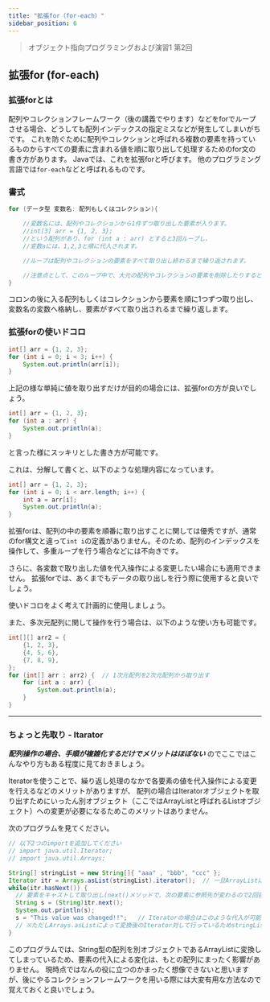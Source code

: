 ```yaml
---
title: "拡張for（for-each）"
sidebar_position: 6
---
```


> オブジェクト指向プログラミングおよび演習1 第2回

## 拡張for (for-each)

### 拡張forとは
配列やコレクションフレームワーク（後の講義でやります）などをforでループさせる場合、どうしても配列インデックスの指定ミスなどが発生してしまいがちです。
これを防ぐために配列やコレクションと呼ばれる複数の要素を持っているものからすべての要素に含まれる値を順に取り出して処理するためのfor文の書き方があります。
Javaでは、これを拡張forと呼びます。
他のプログラミング言語では`for-each`などと呼ばれるものです。


### 書式
```java
for (データ型 変数名: 配列もしくはコレクション){

    //変数名には、配列やコレクションから1件ずつ取り出した要素が入ります。
    //int[3] arr = {1, 2, 3};
    //という配列があり、for (int a : arr) とすると3回ループし、
    //変数aには、1,2,3と順に代入されます。

    //ループは配列やコレクションの要素をすべて取り出し終わるまで繰り返されます。

    //注意点として、このループ中で、大元の配列やコレクションの要素を削除したりすると例外が発生します。
}
```

コロンの後に入る配列もしくはコレクションから要素を順に1つずつ取り出し、変数名の変数へ格納し、要素がすべて取り出されるまで繰り返します。

### 拡張forの使いドコロ
```java
int[] arr = {1, 2, 3};
for (int i = 0; i < 3; i++) {
    System.out.println(arr[i]);
}
```

上記の様な単純に値を取り出すだけが目的の場合には、拡張forの方が良いでしょう。

```java
int[] arr = {1, 2, 3};
for (int a : arr) {
    System.out.println(a);
}
```

と言った様にスッキリとした書き方が可能です。

これは、分解して書くと、以下のような処理内容になっています。

```java
int[] arr = {1, 2, 3};
for (int i = 0; i < arr.length; i++) {
    int a = arr[i];
    System.out.println(a);
}
```

拡張forは、配列の中の要素を順番に取り出すことに関しては優秀ですが、通常のfor構文と違って`int i`の定義がありません。そのため、配列のインデックスを操作して、多重ループを行う場合などには不向きです。

さらに、各変数で取り出した値を代入操作による変更したい場合にも適用できません。
拡張forでは、あくまでもデータの取り出しを行う際に使用すると良いでしょう。

使いドコロをよく考えて計画的に使用しましょう。

また、多次元配列に関して操作を行う場合は、以下のような使い方も可能です。

```java
int[][] arr2 = {
    {1, 2, 3},
    {4, 5, 6},
    {7, 8, 9},
};
for (int[] arr : arr2) {  // 1次元配列を2次元配列から取り出す
    for (int a : arr) {
        System.out.println(a);
    }
}
```

----


### ちょっと先取り - Itarator

***配列操作の場合、手順が複雑化するだけでメリットはほぼない*** のでここではこんなやり方もある程度に見ておきましょう。

Iteratorを使うことで、繰り返し処理のなかで各要素の値を代入操作による変更を行えるなどのメリットがありますが、
配列の場合はIteratorオブジェクトを取り出すためにいったん別オブジェクト（ここではArrayListと呼ばれるListオブジェクト）への変更が必要になるためこのメリットはありません。

次のプログラムを見てください。

```java
// 以下2つのimportを追加してください
// import java.util.Iterator;
// import java.util.Arrays;

String[] stringList = new String[]{ "aaa" , "bbb", "ccc" };
Iterator itr = Arrays.asList(stringList).iterator();  // 一旦ArrayListに変換してそのIteratorを取り出す
while(itr.hasNext()) {
  // 要素をキャストして取り出し(next()メソッドで、次の要素に参照先が変わるので2回目呼ばないように注意しましょう)
  String s = (String)itr.next();
  System.out.println(s);
  s = "This value was changed!!";   // Iteratorの場合はこのような代入が可能
  // ※ただしArrays.asListによって変換後のIterator対して行っているためstringListには一切影響ありません
}
```

このプログラムでは、String型の配列を別オブジェクトであるArrayListに変換してしまっているため、要素の代入による変化は、もとの配列にまったく影響がありません。
現時点ではなんの役に立つのかまったく想像できないと思いますが、後にやるコレクションフレームワークを用いる際には大変有用な方法なので覚えておくと良いでしょう。
